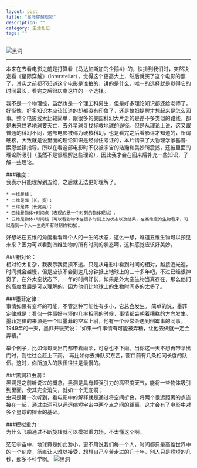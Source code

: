 ```yaml
---
layout: post
title: "星际穿越观影"
description: ""
category: 生活札记
tags: ""
---
```



![黑洞](http://oldmo.github.io/images/20141122/blackhole.jpg)  
***  

本来在去看电影之前是打算看《马达加斯加的企鹅4》的，快排到我们时，突然决定看《星际穿越》（Interstellar），觉得这个更高大上，然后就买了这个电影的票了，其实之前都不知道这个电影是谁拍的，讲的是什么，唯一的选择就是觉得它的时间最长，看完之后很庆幸这样的一个选择。


我不是一个物理控，虽然也是一个理工科男生，但是好多理论知识都还给老师了，好惭愧，好多知识本应该知道的却都没有印象了，还是媳妇提醒才想起来是怎么回事。整个电影线索比较简单，跟很多的美国科幻大片走的是差不多类似的路线，都是未来世界地球要灭亡，去外星球寻找拯救地球的途径。但是从理论上说，这又跟普通的科幻不同，这部电影被称为硬核科幻，也是看完之后看影评才知道的，所谓硬核，大致就是说里面的理论知识是经得住考证的，本片请来了大物理学家基普·索恩坐镇指导。所以在看这部电影时不仅被宇宙的浩瀚和美妙所震撼，还被里面的理论所吸引（虽然不是很理解这些理论），因此我才会在回来后补充一些知识，了解一些理论。

###维度：  
我表示只能理解到五维，之后就无法更好理解了。

    * 一维是线；  
    * 二维是面（长，宽）；  
    * 三维是体（长宽高）；   
    * 四维是物体+时间点（表现的是一个时刻的物体现状）；  
    * 五维是物体+时间线（可以看到物体在很多时刻上的状态以及结果，在高维度的生物看来，可以看到一个人一生的所有时刻的状态）。

好想站在五维的角度看看每个人的一生的状态，这么一想，难道五维生物可以预见未来？因为可以看到四维生物的所有时刻的状态啊，这种感觉应该好美妙。

###相对论：    
相对论太复杂，我表示我捉摸不透。只是从电影中看到时间的相对，越接近光速，时间就会越慢，但是应该不会到达几分钟抵上地球上的二十多年吧，不过已经很神奇了，在外太空状态下，一年的时间好长，如果是外太空生物当真存在，那么他们的高度发展是可以理解的，因为他们比地球上的生物时间多的太多了。

###墨菲定律：  
事情如果有变坏的可能，不管这种可能性有多小，它总会发生。
简单的说，墨菲定律就是：看似一件事好与坏的几率相同的时候，事情都会朝着糟糕的方向发生。 
墨菲定律的来源是一个叫墨菲的空军上尉，他有一个经常会遇到倒霉事的同事。1949年的一天，墨菲开玩笑说：“如果一件事情有可能被弄糟，让他去做就一定会弄糟。” 

举个例子，比如你每天出门都带着雨伞，可总也不下雨。当你这一天不想再带伞出门时，则往往会赶上下雨。 再比如你去排队买东西，窗口前有几条相同长度的队伍。这时，你所加入的队伍往往是最慢的。

###黑洞和虫洞：  
黑洞是之前听说过的概念，黑洞是具有超强引力的高密度天气，能将一些物体吸引到里面，使其完全消失，就如一个无底洞；  
虫洞是第一次听到，看电影中的解释就是通过将空间折叠，将两个很远距离的点连接在一起，通过虫洞可以远远缩短宇宙中两个点之间的距离，这才会有了电影中对多个星球的探索的基础。

###模拟重力：  
为什么飞船通过不断旋转就可以模拟重力场，不太懂这个啊。


茫茫宇宙中，地球竟是如此渺小，更不用说我们每一个人，时间都只是高维世界中的一个刻度，简直让人难以接受，想想自己辛苦走过的几十年，别人只是短短的几秒，那多不科学啊。
![黑洞](http://oldmo.github.io/images/20141122/yuzhou.jpg)  
